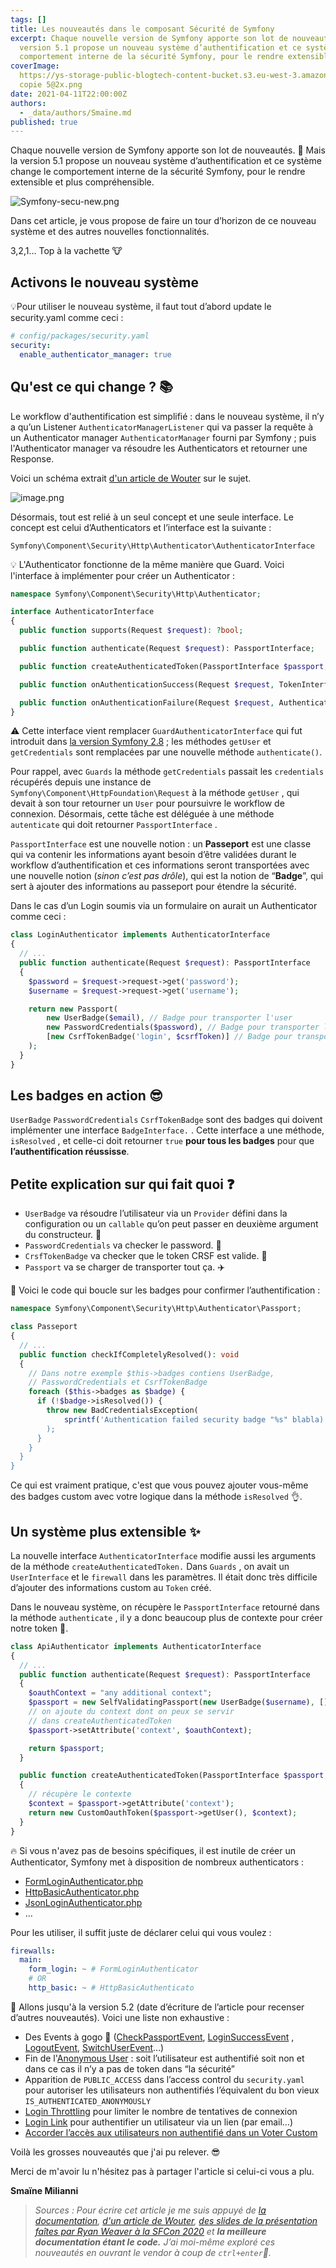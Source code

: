 ```yaml
---
tags: []
title: Les nouveautés dans le composant Sécurité de Symfony
excerpt: Chaque nouvelle version de Symfony apporte son lot de nouveautés. Mais la
  version 5.1 propose un nouveau système d’authentification et ce système change le
  comportement interne de la sécurité Symfony, pour le rendre extensible et plus compréhensible.
coverImage:
  https://ys-storage-public-blogtech-content-bucket.s3.eu-west-3.amazonaws.com/maj-security-symfony
  copie 5@2x.png
date: 2021-04-11T22:00:00Z
authors:
  - _data/authors/Smaïne.md
published: true
---
```


Chaque nouvelle version de Symfony apporte son lot de nouveautés. 🥰 Mais la version 5.1 propose un nouveau système d’authentification et ce système change le comportement interne de la sécurité Symfony, pour le rendre extensible et plus compréhensible.

![Symfony-secu-new.png](https://yousign.slite.com/api/files/qJqX78Jr7G/Symfony-secu-new.png 'Résumé des nouveautés Symfony - Source : Symfony')

Dans cet article, je vous propose de faire un tour d’horizon de ce nouveau système et des autres nouvelles fonctionnalités.

3,2,1… Top à la vachette 🐮

## Activons le nouveau système

💡Pour utiliser le nouveau système, il faut tout d’abord update le security.yaml comme ceci :

```yaml
# config/packages/security.yaml
security:
  enable_authenticator_manager: true
```

## Qu'est ce qui change ? 📚

Le workflow d'authentification est simplifié : dans le nouveau système, il n’y a qu’un Listener `AuthenticatorManagerListener` qui va passer la requête à un Authenticator manager `AuthenticatorManager` fourni par Symfony ; puis l'Authenticator manager va résoudre les Authenticators et retourner une Response.

Voici un schéma extrait [d'un article de Wouter](https://wouterj.nl/2020/04/authenticators-new-symfony-security) sur le sujet.

![image.png](https://yousign.slite.com/api/files/sOZsHphyZN/image.png 'Source : Wouter J')

Désormais, tout est relié à un seul concept et une seule interface. Le concept est celui d’Authenticators et l’interface est la suivante :

`Symfony\Component\Security\Http\Authenticator\AuthenticatorInterface`

💡 L'Authenticator fonctionne de la même manière que Guard. Voici l'interface à implémenter pour créer un Authenticator :

```php
namespace Symfony\Component\Security\Http\Authenticator;

interface AuthenticatorInterface
{
  public function supports(Request $request): ?bool;

  public function authenticate(Request $request): PassportInterface;

  public function createAuthenticatedToken(PassportInterface $passport, string $firewallName): TokenInterface;

  public function onAuthenticationSuccess(Request $request, TokenInterface $token, string $firewallName): ?Response;

  public function onAuthenticationFailure(Request $request, AuthenticationException $exception): ?Response;
}
```

⚠️ Cette interface vient remplacer `GuardAuthenticatorInterface` qui fut introduit dans [la version Symfony 2.8](https://symfony.com/blog/new-in-symfony-2-8-guard-authentication-component) ; les méthodes `getUser` et `getCredentials` sont remplacées par une nouvelle méthode `authenticate()`.

Pour rappel, avec `Guards` la méthode `getCredentials` passait les `credentials` récupérés depuis une instance de `Symfony\Component\HttpFoundation\Request` à la méthode `getUser` , qui devait à son tour retourner un `User` pour poursuivre le workflow de connexion. Désormais, cette tâche est déléguée à une méthode `autenticate` qui doit retourner `PassportInterface` .

`PassportInterface` est une nouvelle notion : un **Passeport** est une classe qui va contenir les informations ayant besoin d’être validées durant le workflow d’authentification et ces informations seront transportées avec une nouvelle notion (_sinon c’est pas drôle_), qui est la notion de “**Badge**”, qui sert à ajouter des informations au passeport pour étendre la sécurité.

Dans le cas d’un Login soumis via un formulaire on aurait un Authenticator comme ceci :

```php
class LoginAuthenticator implements AuthenticatorInterface
{
  // ...
  public function authenticate(Request $request): PassportInterface
  {
    $password = $request->request->get('password');
    $username = $request->request->get('username');

    return new Passport(
        new UserBadge($email), // Badge pour transporter l'user
        new PasswordCredentials($password), // Badge pour transporter le password
        [new CsrfTokenBadge('login', $csrfToken)] // Badge pour transporter un token CSRF
    );
  }
}
```

## Les badges en action 😎

`UserBadge` `PasswordCredentials` `CsrfTokenBadge` sont des badges qui doivent implémenter une interface `BadgeInterface.` . Cette interface a une méthode, `isResolved` , et celle-ci doit retourner `true` **pour tous les badges** pour que **l’authentification réussisse**.

## Petite explication sur qui fait quoi ❓

- `UserBadge` va résoudre l’utilisateur via un `Provider` défini dans la configuration ou un `callable` qu’on peut passer en deuxième argument du constructeur. 👤
- `PasswordCredentials` va checker le password. 🔐
- `CrsfTokenBadge` va checker que le token CRSF est valide. 🍪
- `Passport` va se charger de transporter tout ça. ✈️

💝 Voici le code qui boucle sur les badges pour confirmer l’authentification :

```php
namespace Symfony\Component\Security\Http\Authenticator\Passport;

class Passeport
{
  // ...
  public function checkIfCompletelyResolved(): void
  {
    // Dans notre exemple $this->badges contiens UserBadge,
    // PasswordCredentials et CsrfTokenBadge
    foreach ($this->badges as $badge) {
      if (!$badge->isResolved()) {
        throw new BadCredentialsException(
            sprintf('Authentication failed security badge "%s" blabla)
        );
      }
    }
  }
}
```

Ce qui est vraiment pratique, c'est que vous pouvez ajouter vous-même des badges custom avec votre logique dans la méthode `isResolved` 👌.

## Un système plus extensible ✨

La nouvelle interface `AuthenticatorInterface` modifie aussi les arguments de la méthode `createAuthenticatedToken.` Dans `Guards` , on avait un `UserInterface` et le `firewall` dans les paramètres. Il était donc très difficile d’ajouter des informations custom au `Token` créé.

Dans le nouveau système, on récupère le `PassportInterface` retourné dans la méthode `authenticate` , il y a donc beaucoup plus de contexte pour créer notre token 🎉.

```php
class ApiAuthenticator implements AuthenticatorInterface
{
  // ...
  public function authenticate(Request $request): PassportInterface
  {
    $oauthContext = "any additional context";
    $passport = new SelfValidatingPassport(new UserBadge($username), []);
    // on ajoute du context dont on peux se servir
    // dans createAuthenticatedToken
    $passport->setAttribute('context', $oauthContext);

    return $passport;
  }

  public function createAuthenticatedToken(PassportInterface $passport, string $firewallName): TokenInterface
  {
    // récupère le contexte
    $context = $passport->getAttribute('context');
    return new CustomOauthToken($passport->getUser(), $context);
  }
}
```

🔥 Si vous n'avez pas de besoins spécifiques, il est inutile de créer un Authenticator, Symfony met à disposition de nombreux authenticators :

- [FormLoginAuthenticator.php](https://github.com/symfony/security-http/blob/5.x/Authenticator/FormLoginAuthenticator.php)
- [HttpBasicAuthenticator.php](https://github.com/symfony/security-http/blob/5.x/Authenticator/HttpBasicAuthenticator.php)
- [JsonLoginAuthenticator.php](https://github.com/symfony/security-http/blob/5.x/Authenticator/JsonLoginAuthenticator.php)
- …

Pour les utiliser, il suffit juste de déclarer celui qui vous voulez :

```yaml
firewalls:
  main:
    form_login: ~ # FormLoginAuthenticator
    # OR
    http_basic: ~ # HttpBasicAuthenticato
```

🌠 Allons jusqu'à la version 5.2 (date d’écriture de l’article pour recenser d’autres nouveautés). Voici une liste non exhaustive :

- Des Events à gogo 🎁 ([CheckPassportEvent](https://github.com/symfony/security-http/blob/5.x/Event/CheckPassportEvent.php), [LoginSuccessEvent](https://github.com/symfony/security-http/blob/5.x/Event/LoginSuccessEvent.php) , [LogoutEvent](https://github.com/symfony/security-http/blob/5.x/Event/LogoutEvent.php), [SwitchUserEvent](https://github.com/symfony/security-http/blob/5.x/Event/SwitchUserEvent.php)…)
- Fin de l'[Anonymous User](https://symfony.com/doc/current/security.html#firewalls-authentication) : soit l’utilisateur est authentifié soit non et dans ce cas il n’y a pas de token dans “la sécurité”
- Apparition de `PUBLIC_ACCESS` dans l’access control du `security.yaml` pour autoriser les utilisateurs non authentifiés l’équivalent du bon vieux `IS_AUTHENTICATED_ANONYMOUSLY`
- [Login Throttling](https://symfony.com/blog/new-in-symfony-5-2-login-throttling) pour limiter le nombre de tentatives de connexion
- [Login Link](https://symfony.com/doc/current/security/login_link.html) pour authentifier un utilisateur via un lien (par email…)
- [Accorder l’accès aux utilisateurs non authentifié dans un Voter Custom](https://symfony.com/doc/current/security/experimental_authenticators.html#granting-anonymous-users-access-in-a-custom-voter)

Voilà les grosses nouveautés que j'ai pu relever. 😎

Merci de m'avoir lu n'hésitez pas à partager l'article si celui-ci vous a plu.

**Smaïne Milianni**

> _Sources : Pour écrire cet article je me suis appuyé de_ [_la documentation_](https://symfony.com/doc/current/security/experimental_authenticators.html)_,_ [_d'un article de Wouter_](https://wouterj.nl/2020/04/authenticators-new-symfony-security)_,_ [_des slides de la présentation faîtes par Ryan Weaver à la SFCon 2020_](https://speakerdeck.com/weaverryan/modern-security-with-symfonys-shiny-new-security-component) _et **la meilleure documentation étant le code.** J’ai moi-même exploré ces nouveautés en ouvrant le vendor à coup de `ctrl+enter`🔦._
